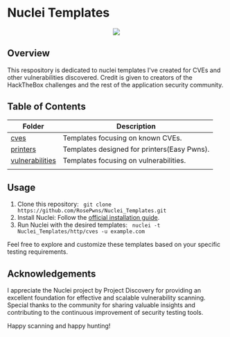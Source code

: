 # Nuclei Templates 
<p align="center">

<img src="https://github.com/RosePwns/HTB_Challenges/blob/main/assets/rosehacks.PNG"> 
  
</p>

## Overview

This respository is dedicated to nuclei templates I've created for CVEs and other vulnerabilities discovered. Credit is given to creators of the HackTheBox challenges and the rest of the application security community.

## Table of Contents

| Folder        | Description                               |
| ------------- | ----------------------------------------- |
| [cves](./http/cves)   | Templates focusing on known CVEs.             |
| [printers](./http/printers) | Templates designed for printers(Easy Pwns). |
| [vulnerabilities](./http/vulnerabilities) | Templates focusing on vulnerabilities.       |
|  |  |

## Usage
1. Clone this repository: ```
git clone https://github.com/RosePwns/Nuclei_Templates.git```
3. Install Nuclei: Follow the [official installation guide](https://github.com/projectdiscovery/nuclei#installing-nuclei).
4. Run Nuclei with the desired templates: ```
nuclei -t Nuclei_Templates/http/cves -u example.com```

Feel free to explore and customize these templates based on your specific testing requirements.

## Acknowledgements
I appreciate the Nuclei project by Project Discovery for providing an excellent foundation for effective and scalable vulnerability scanning. Special thanks to the community for sharing valuable insights and contributing to the continuous improvement of security testing tools.

Happy scanning and happy hunting!
